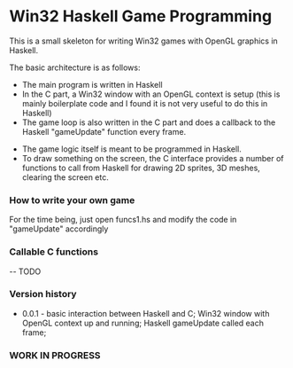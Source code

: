 # Win32 Haskell Game Programming

This is a small skeleton for writing Win32 games with OpenGL graphics in Haskell. 

The basic architecture is as follows: 

* The main program is written in Haskell
* In the C part, a Win32 window with an OpenGL context is setup 
  (this is mainly boilerplate code and I found it is not very useful to 
  do this in Haskell)
* The game loop is also written in the C part and does a callback to the 
  Haskell "gameUpdate" function every frame. 
- The game logic itself is meant to be programmed in Haskell. 
- To draw something on the screen, the C interface provides a number of 
  functions to call from Haskell for drawing 2D sprites, 3D meshes, clearing the screen etc. 
  
### How to write your own game
For the time being, just open funcs1.hs and modify the code in "gameUpdate" accordingly


### Callable C functions
-- TODO
  
### Version history
* 0.0.1 - basic interaction between Haskell and C; Win32 window with OpenGL context up and running; Haskell gameUpdate called each frame;
  
  
### WORK IN PROGRESS
